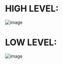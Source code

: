 # HIGH LEVEL:

![image](https://user-images.githubusercontent.com/85006836/157913245-5395ce4a-195d-41c2-a049-24250f2a5e91.png)


# LOW LEVEL:

![image](https://user-images.githubusercontent.com/85006836/157912186-729e97ea-feb4-4dc8-9fa2-a93b3910dc33.png)

